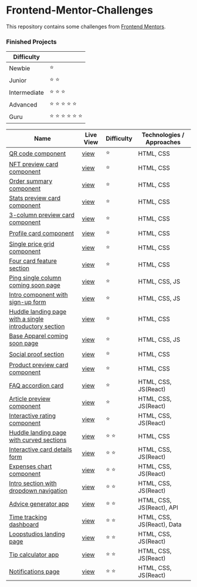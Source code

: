 # Frontend-Mentor-Challenges

This repository contains some challenges from [Frontend Mentors](https://www.frontendmentor.io/challenges). 

### Finished Projects

|Difficulty | |
|---|---|
| Newbie | :star: |
| Junior | :star: :star: |
| Intermediate | :star: :star: :star:  |
| Advanced | :star: :star: :star: :star: :star: |
| Guru | :star: :star: :star: :star: :star: :star: |

| Name                                                                                                                                                                                            |Live View|Difficulty| Technologies / Approaches |
|-------------------------------------------------------------------------------------------------------------------------------------------------------------------------------------------------|---|---|---------------------------|
| [QR code component](https://github.com/azateser/frontendMentor_Projects/tree/main/src/QR%20code%20component)                                                                                    | [view](https://azateser.github.io/frontendMentor_Projects/src/QR%20code%20component/index.html) | :star:   | HTML, CSS                 |
| [NFT preview card component](https://github.com/azateser/frontendMentor_Projects/tree/main/src/NFT%20preview%20card%20component)                                                                | [view](https://azateser.github.io/frontendMentor_Projects/src/NFT%20preview%20card%20component/) | :star:   | HTML, CSS                 |
| [Order summary component](https://github.com/azateser/frontendMentor_Projects/tree/main/src/Order%20summary%20component)                                                                        | [view](https://azateser.github.io/frontendMentor_Projects/src/Order%20summary%20component/) | :star:   | HTML, CSS                 |
| [Stats preview card component](https://github.com/azateser/frontendMentor_Projects/tree/main/src/Stats%20preview%20card%20component)                                                            | [view](https://azateser.github.io/frontendMentor_Projects/src/Stats%20preview%20card%20component/) | :star:   | HTML, CSS                 |
| [3-column preview card component](https://github.com/azateser/frontendMentor_Projects/tree/main/src/3-column%20preview%20card%20component)                                                      | [view](https://azateser.github.io/frontendMentor_Projects/src/3-column%20preview%20card%20component/) | :star:   | HTML, CSS                 |
| [Profile card component](https://github.com/azateser/frontendMentor_Projects/tree/main/src/Profile%20card%20component)                                                                          | [view](https://azateser.github.io/frontendMentor_Projects/src/Profile%20card%20component/) | :star:   | HTML, CSS                 |
| [Single price grid component](https://github.com/azateser/frontendMentor_Projects/tree/main/src/Single%20price%20grid%20component)                                                              | [view](https://azateser.github.io/frontendMentor_Projects/src/Single%20price%20grid%20component/) | :star:   | HTML, CSS                 |
| [Four card feature section](https://github.com/azateser/frontendMentor_Projects/tree/main/src/Four%20card%20feature%20section)                                                                  | [view](https://azateser.github.io/frontendMentor_Projects/src/Four%20card%20feature%20section/) | :star:   | HTML, CSS                 |
| [Ping single column coming soon page](https://github.com/azateser/frontendMentor_Projects/tree/main/src/Ping%20single%20column%20coming%20soon%20page)                                          | [view](https://azateser.github.io/frontendMentor_Projects/src/Ping%20single%20column%20coming%20soon%20page) | :star:   | HTML, CSS, JS             |
| [Intro component with sign-up form](https://github.com/azateser/frontendMentor_Projects/tree/main/src/Intro%20component%20with%20sign-up%20form)                                                | [view](https://azateser.github.io/frontendMentor_Projects/src/Intro%20component%20with%20sign-up%20form) | :star:   | HTML, CSS, JS             |
| [Huddle landing page with a single introductory section](https://github.com/azateser/frontendMentor_Projects/tree/main/src/Huddle%20landing%20page%20with%20a%20single%20introductory%20section) | [view](https://azateser.github.io/frontendMentor_Projects/src/Huddle%20landing%20page%20with%20a%20single%20introductory%20section) | :star:   | HTML, CSS                 |
| [Base Apparel coming soon page](https://github.com/azateser/frontendMentor_Projects/tree/main/src/Base%20Apparel%20coming%20soon%20page)                                                        | [view](https://azateser.github.io/frontendMentor_Projects/src/Base%20Apparel%20coming%20soon%20page) | :star:   | HTML, CSS, JS             |
| [Social proof section](https://github.com/azateser/frontendMentor_Projects/tree/main/src/Social%20proof%20section)                                                                              | [view](https://azateser.github.io/frontendMentor_Projects/src/Social%20proof%20section) | :star:   | HTML, CSS                 |
| [Product preview card component](https://github.com/azateser/frontendMentor_Projects/tree/main/src/Product%20preview%20card%20component)                                                        | [view](https://azateser.github.io/frontendMentor_Projects/src/Product%20preview%20card%20component) | :star:   | HTML, CSS                 |
| [FAQ accordion card](https://github.com/azateser/frontendMentor_Projects/tree/main/src/FAQ%20accordion%20card)                                                                                     | [view](https://azateser.github.io/frontendMentor_Projects/src/FAQ%20accordion%20card/Live) | :star:   | HTML, CSS, JS(React)      |
| [Article preview component](https://github.com/azateser/frontendMentor_Projects/tree/main/src/Article%20preview%20component)                                                                                     | [view](https://azateser.github.io/frontendMentor_Projects/src/Article%20preview%20component/Live) | :star:   | HTML, CSS, JS(React)      |
| [Interactive rating component](https://github.com/azateser/frontendMentor_Projects/tree/main/src/Interactive%20rating%20component)                                                                                     | [view](https://azateser.github.io/frontendMentor_Projects/src/Interactive%20rating%20component/Live) | :star:   | HTML, CSS, JS(React)      |
| [Huddle landing page with curved sections](https://github.com/azateser/frontendMentor_Projects/tree/main/src/Huddle%20landing%20page%20with%20curved%20sections)                                                                                     | [view](https://azateser.github.io/frontendMentor_Projects/src/Huddle%20landing%20page%20with%20curved%20sections) | :star: :star:   | HTML, CSS     |
| [Interactive card details form](https://github.com/azateser/frontendMentor_Projects/tree/main/src/Interactive%20card%20details%20form)                                                                                     | [view](https://azateser.github.io/frontendMentor_Projects/src/Interactive%20card%20details%20form/Live) | :star: :star:   | HTML, CSS, JS(React)      |
| [Expenses chart component](https://github.com/azateser/frontendMentor_Projects/tree/main/src/Expenses%20chart%20component)                                                                                     | [view](https://azateser.github.io/frontendMentor_Projects/src/Expenses%20chart%20component/Live) | :star: :star:   | HTML, CSS, JS(React)      |
| [Intro section with dropdown navigation](https://github.com/azateser/frontendMentor_Projects/tree/main/src/Intro%20section%20with%20dropdown%20navigation)                                                                                     | [view](https://azateser.github.io/frontendMentor_Projects/src/Intro%20section%20with%20dropdown%20navigation/Live) | :star: :star:  | HTML, CSS, JS(React)      |
| [Advice generator app](https://github.com/azateser/frontendMentor_Projects/tree/main/src/Advice%20generator%20app)                                                                                     | [view](https://azateser.github.io/frontendMentor_Projects/src/Advice%20generator%20app/Live) | :star: :star:  | HTML, CSS, JS(React), API      |
| [Time tracking dashboard](https://github.com/azateser/frontendMentor_Projects/tree/main/src/Time%20tracking%20dashboard)                                                                                     | [view](https://azateser.github.io/frontendMentor_Projects/src/Time%20tracking%20dashboard/Live) | :star: :star:  | HTML, CSS, JS(React), Data      |
| [Loopstudios landing page](https://github.com/azateser/frontendMentor_Projects/tree/main/src/Loopstudios%20landing%20page)                                                                                     | [view](https://azateser.github.io/frontendMentor_Projects/src/Loopstudios%20landing%20page/Live) | :star: :star:  | HTML, CSS, JS(React)      |
| [Tip calculator app](https://github.com/azateser/frontendMentor_Projects/tree/main/src/Tip%20calculator%20app)                                                                                     | [view](https://azateser.github.io/frontendMentor_Projects/src/Tip%20calculator%20app/Live) | :star: :star:  | HTML, CSS, JS(React)      |
| [Notifications page](https://github.com/azateser/frontendMentor_Projects/tree/main/src/Notifications%20page)                                                                                     | [view](https://azateser.github.io/frontendMentor_Projects/src/Notifications%20page/Live) | :star: :star:  | HTML, CSS, JS(React)      |

